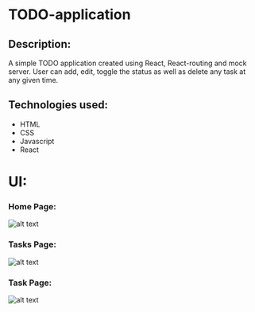 # TODO-application

## Description:
A simple TODO application created using React, React-routing and mock server. User can add, edit, toggle the status as well as delete any task at any given time.

## Technologies used:
* HTML
* CSS
* Javascript
* React

# UI:
### Home Page:
![alt text](https://github.com/parthasn/TODO-application/blob/main/home_page.jpg?raw=true)

### Tasks Page:
![alt text](https://github.com/parthasn/TODO-application/blob/main/tasks_pge.jpg?raw=true)

### Task Page:
![alt text](https://github.com/parthasn/TODO-application/blob/main/task_page.jpg?raw=true)




